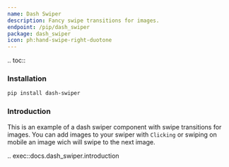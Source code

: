 ```yaml
---
name: Dash Swiper
description: Fancy swipe transitions for images.
endpoint: /pip/dash_swiper
package: dash_swiper
icon: ph:hand-swipe-right-duotone
---
```


.. toc::

### Installation

```bash
pip install dash-swiper
```

### Introduction

This is an example of a dash swiper component with swipe transitions for images. You can add images to your swiper with `Clicking` or swiping on mobile an image wich will swipe to the next image.

.. exec::docs.dash_swiper.introduction

